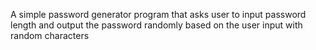 A simple password generator program that asks user
to input password length and output the password randomly based 
on the user input with random characters
